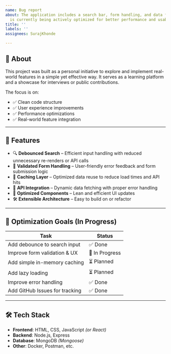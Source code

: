 ```yaml
---
name: Bug report
about: The application includes a search bar, form handling, and data fetching, and
  is currently being actively optimized for better performance and usability.
title: ''
labels: ''
assignees: SurajKhonde

---
```


## 📌 About

This project was built as a personal initiative to explore and implement real-world features in a simple yet effective way. It serves as a learning platform and a showcase for interviews or public contributions.

The focus is on:
- ✅ Clean code structure
- ✅ User experience improvements
- ✅ Performance optimizations
- ✅ Real-world feature integration

---

## 🧩 Features

- 🔍 **Debounced Search** – Efficient input handling with reduced unnecessary re-renders or API calls
- 📝 **Validated Form Handling** – User-friendly error feedback and form submission logic
- 💾 **Caching Layer** – Optimized data reuse to reduce load times and API hits
- 🔄 **API Integration** – Dynamic data fetching with proper error handling
- 🧰 **Optimized Components** – Lean and efficient UI updates
- 🛠️ **Extensible Architecture** – Easy to build on or refactor

---

## 🎯 Optimization Goals (In Progress)

| Task                            | Status     |
|----------------------------------|------------|
| Add debounce to search input     | ✅ Done     |
| Improve form validation & UX     | 🚧 In Progress |
| Add simple in-memory caching     | ⏳ Planned  |
| Add lazy loading                 | ⏳ Planned  |
| Improve error handling           | ✅ Done     |
| Add GitHub Issues for tracking   | ✅ Done     |

---

## 🛠 Tech Stack

- **Frontend**: HTML, CSS, JavaScript *(or React)*
- **Backend**: Node.js, Express 
- **Database**: MongoDB *(Mongoose)*
- **Other**: Docker, Postman, etc.

